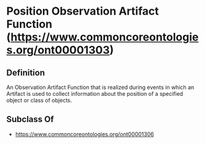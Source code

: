 # Position Observation Artifact Function (https://www.commoncoreontologies.org/ont00001303)

## Definition
An Observation Artifact Function that is realized during events in which an Artifact is used to collect information about the position of a specified object or class of objects.

## Subclass Of
- https://www.commoncoreontologies.org/ont00001306

